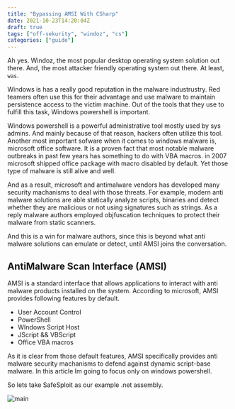 ```yaml
---
title: "Bypassing AMSI With CSharp"
date: 2021-10-23T14:20:04Z
draft: true
tags: ["off-sekurity", "windoz", "cs"]
categories: ["guide"]
---
```


Ah yes. Windoz, the most popular desktop operating system solution out there. And, the most attacker friendly operating system out there. At least, `was`.

Windows is has a really good reputation in the malware industrustry. Red teamers often use this for their advantage and use malware to maintain persistence access to the victim machine.
Out of the tools that they use to fulfill this task, Windows powershell is important.

Windows powershell is a powerful administrative tool mostly used by sys admins. And mainly because of that reason, hackers often utilize this tool. Another most important sofware when it comes to windows malware is, microsoft office software. It is a proven fact that most notable malware outbreaks in past few years has something to do with VBA macros. in 2007 microsoft shipped office package with macro disabled by default. Yet those type of malware is still alive and well.

And as a result, microsoft and antimalware vendors has developed many security machanisms to deal with those threats. For example, modern anti malware solutions are able statically analyze scripts, binaries and detect whether they are malicious or not using signatures such as strings. As a reply malware authors employed objfuscation techniques to protect their malware from static scanners.

And this is a win for malware authors, since this is beyond what anti malware solutions can emulate or detect, until AMSI joins the conversation.

## AntiMalware Scan Interface (AMSI)

AMSI is a standard interface that allows applications to interact with anti malware products installed on the system. According to microsoft, AMSI provides following features by default.

-   User Account Control
-   PowerShell
-   WIndows Script Host
-   JScript && VBScript
-   Office VBA macros

As it is clear from those default features, AMSI specifically provides anti malware security machanisms to defend against dynamic script-base malware. In this article Im going to focus only on windows powershell.

So lets take SafeSploit as our example .net assembly.

![main](/img/CSharpLoader/AMSI.png)